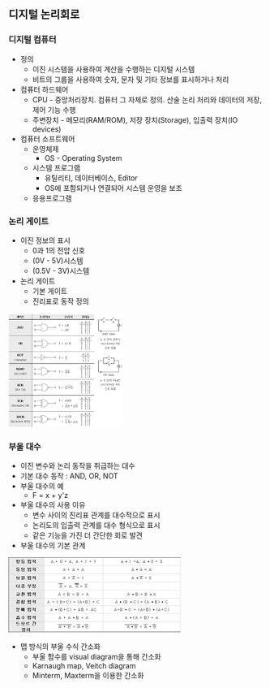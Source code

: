 ## 디지털 논리회로

### 디지털 컴퓨터
* 정의
  * 이진 시스템을 사용하여 계산을 수행하는 디지털 시스템
  * 비트의 그룹을 사용하여 숫자, 문자 및 기타 정보를 표시하거나 처리
* 컴퓨터 하드웨어
  * CPU - 중앙처리장치. 컴퓨터 그 자체로 정의. 산술 논리 처리와 데이터의 저장, 제어 기능 수행
  * 주변장치 - 메모리(RAM/ROM), 저장 장치(Storage), 입출력 장치(IO devices)
* 컴퓨터 소프트웨어
  * 운영체제
    * OS - Operating System
  * 시스템 프로그램
    * 유틸리티, 데이터베이스, Editor
    * OS에 포함되거나 연결되어 시스템 운영을 보조
  * 응용프로그램

### 논리 게이트
* 이진 정보의 표시
  * 0과 1의 전압 신호
  * (0V - 5V)시스템
  * (0.5V - 3V)시스템
* 논리 게이트
  * 기본 게이트
  * 진리표로 동작 정의
<img src="https://github.com/JaeyeongPark/TIL/blob/main/%EC%BB%B4%ED%93%A8%ED%84%B0%EA%B5%AC%EC%A1%B0/img/%EB%85%BC%EB%A6%AC%EA%B2%8C%EC%9D%B4%ED%8A%B8%20%EC%A7%84%EB%A6%AC%ED%91%9C.png" />

### 부울 대수
* 이진 변수와 논리 동작을 취급하는 대수
* 기본 대수 동작 : AND, OR, NOT
* 부울 대수의 예
  * F = x + y'z
* 부울 대수의 사용 이유
  * 변수 사이의 진리표 관계를 대수적으로 표시
  * 논리도의 입출력 관계를 대수 형식으로 표시
  * 같은 기능을 가진 더 간단한 회로 발견
* 부울 대수의 기본 관계

<img src="https://github.com/JaeyeongPark/TIL/blob/main/%EC%BB%B4%ED%93%A8%ED%84%B0%EA%B5%AC%EC%A1%B0/img/%EB%B6%80%EC%9A%B8%EB%8C%80%EC%88%98%20%EA%B8%B0%EB%B3%B8%EA%B4%80%EA%B3%84.png" />


* 맵 방식의 부울 수식 간소화
  * 부울 함수를 visual diagram을 통해 간소화
  * Karnaugh map, Veitch diagram
  * Minterm, Maxterm을 이용한 간소화




